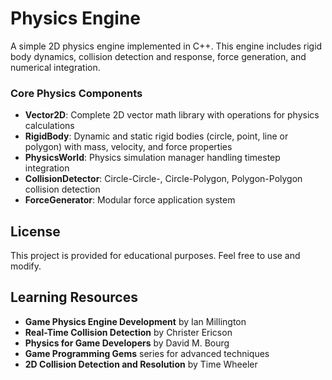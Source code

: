 # Physics Engine

A simple 2D physics engine implemented in C++. This engine includes rigid body dynamics, 
collision detection and response, force generation, and numerical integration.

### Core Physics Components
- **Vector2D**: Complete 2D vector math library with operations for physics calculations
- **RigidBody**: Dynamic and static rigid bodies (circle, point, line or polygon) with mass, velocity, and force properties
- **PhysicsWorld**: Physics simulation manager handling timestep integration
- **CollisionDetector**: Circle-Circle-, Circle-Polygon, Polygon-Polygon collision detection
- **ForceGenerator**: Modular force application system


## License

This project is provided for educational purposes. Feel free to use and modify.

## Learning Resources

- **Game Physics Engine Development** by Ian Millington
- **Real-Time Collision Detection** by Christer Ericson
- **Physics for Game Developers** by David M. Bourg
- **Game Programming Gems** series for advanced techniques
- **2D Collision Detection and Resolution** by Time Wheeler